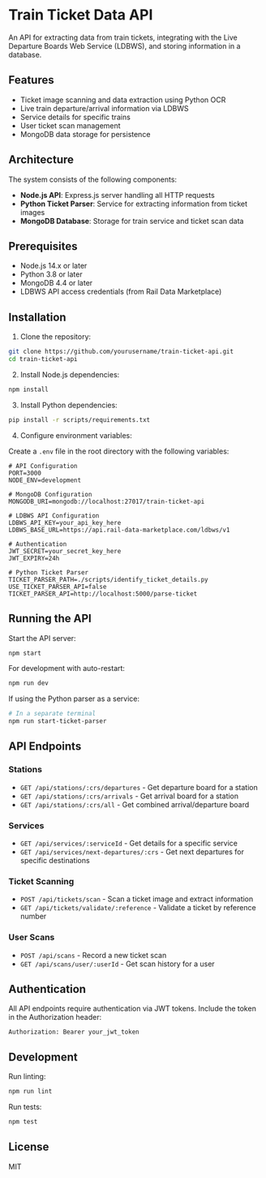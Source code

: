 # Train Ticket Data API

An API for extracting data from train tickets, integrating with the Live Departure Boards Web Service (LDBWS), and storing information in a database.

## Features

- Ticket image scanning and data extraction using Python OCR
- Live train departure/arrival information via LDBWS
- Service details for specific trains
- User ticket scan management
- MongoDB data storage for persistence

## Architecture

The system consists of the following components:

- **Node.js API**: Express.js server handling all HTTP requests
- **Python Ticket Parser**: Service for extracting information from ticket images
- **MongoDB Database**: Storage for train service and ticket scan data

## Prerequisites

- Node.js 14.x or later
- Python 3.8 or later
- MongoDB 4.4 or later
- LDBWS API access credentials (from Rail Data Marketplace)

## Installation

1. Clone the repository:

```bash
git clone https://github.com/yourusername/train-ticket-api.git
cd train-ticket-api
```

2. Install Node.js dependencies:

```bash
npm install
```

3. Install Python dependencies:

```bash
pip install -r scripts/requirements.txt
```

4. Configure environment variables:

Create a `.env` file in the root directory with the following variables:

```
# API Configuration
PORT=3000
NODE_ENV=development

# MongoDB Configuration
MONGODB_URI=mongodb://localhost:27017/train-ticket-api

# LDBWS API Configuration
LDBWS_API_KEY=your_api_key_here
LDBWS_BASE_URL=https://api.rail-data-marketplace.com/ldbws/v1

# Authentication
JWT_SECRET=your_secret_key_here
JWT_EXPIRY=24h

# Python Ticket Parser
TICKET_PARSER_PATH=./scripts/identify_ticket_details.py
USE_TICKET_PARSER_API=false
TICKET_PARSER_API=http://localhost:5000/parse-ticket
```

## Running the API

Start the API server:

```bash
npm start
```

For development with auto-restart:

```bash
npm run dev
```

If using the Python parser as a service:

```bash
# In a separate terminal
npm run start-ticket-parser
```

## API Endpoints

### Stations

- `GET /api/stations/:crs/departures` - Get departure board for a station
- `GET /api/stations/:crs/arrivals` - Get arrival board for a station
- `GET /api/stations/:crs/all` - Get combined arrival/departure board

### Services

- `GET /api/services/:serviceId` - Get details for a specific service
- `GET /api/services/next-departures/:crs` - Get next departures for specific destinations

### Ticket Scanning

- `POST /api/tickets/scan` - Scan a ticket image and extract information
- `GET /api/tickets/validate/:reference` - Validate a ticket by reference number

### User Scans

- `POST /api/scans` - Record a new ticket scan
- `GET /api/scans/user/:userId` - Get scan history for a user

## Authentication

All API endpoints require authentication via JWT tokens. Include the token in the Authorization header:

```
Authorization: Bearer your_jwt_token
```

## Development

Run linting:

```bash
npm run lint
```

Run tests:

```bash
npm test
```

## License

MIT